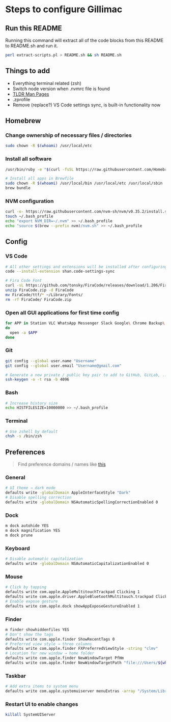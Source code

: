 # Steps to configure Gillimac

## Run this README
Running this command will extract all of the code blocks from this README to README.sh and run it.
```sh
perl extract-scripts.pl > README.sh && sh README.sh
```

## Things to add
- Everything terminal related (zsh)
- Switch node version when .nvmrc file is found
- [TLDR Man Pages](https://tldr.sh/)
- .zprofile
- Remove (replace?) VS Code settings sync, is built-in functionality now

## Homebrew
### Change ownership of necessary files / directories
```bash
sudo chown -R $(whoami) /usr/local/etc
```
### Install all software
```bash
/usr/bin/ruby -e "$(curl -fsSL https://raw.githubusercontent.com/Homebrew/install/master/install)"

# Install all apps in Brewfile
sudo chown -R $(whoami) /usr/local/bin /usr/local/etc /usr/local/sbin
brew bundle
```
### NVM configuration
```bash
curl -o- https://raw.githubusercontent.com/nvm-sh/nvm/v0.35.2/install.sh | bash
touch ~/.bash_profile
echo "export NVM_DIR=~/.nvm" >> ~/.bash_profile
echo "source $(brew --prefix nvm)/nvm.sh" >> ~/.bash_profile
```

## Config
### VS Code
```bash
# All other settings and extensions will be installed after configuring settings sync
code --install-extension shan.code-settings-sync

# Fira Code Font
curl -sL https://github.com/tonsky/FiraCode/releases/download/1.206/FiraCode_1.206.zip > FiraCode.zip
unzip FiraCode.zip -d FiraCode
mv FiraCode/ttf/* ~/Library/Fonts/
rm -rf FiraCode/ FiraCode.zip
```
### Open all GUI applications for first time config
```bash
for APP in Station VLC WhatsApp Messenger Slack Google\ Chrome Backup\ and\ sync\ from\ Google Fluid Backup\ and\ Sync  Clipy iTerm Postman Docker IntelliJ\ IDEA Visual\ Studio\ Code Spectacle Spotify The\ Unarchiver Google\ Chrome
do 
  open -a $APP
done
```
### Git
```bash
git config --global user.name "Username"
git config --global user.email "Username@gmail.com"

# Generate a new private / public key pair to add to GitHub, GitLab, ...
ssh-keygen -o -t rsa -b 4096
```
### Bash
```bash
# Increase history size
echo HISTFILESIZE=10000000 >> ~/.bash_profile
```
### Terminal
```bash
# Use zshell by default
chsh -s /bin/zsh
```

## Preferences
> Find preference domains / names like [this](https://pawelgrzybek.com/change-macos-user-preferences-via-command-line/)

### General
```bash
# UI theme → dark mode
defaults write -globalDomain AppleInterfaceStyle "Dark"
# Disable spelling correction
defaults write -globalDomain NSAutomaticSpellingCorrectionEnabled 0
```
### Dock
```bash
m dock autohide YES
m dock magnification YES
m dock prune
```

### Keyboard
```bash
# Disable automatic capitalization
defaults write -globalDomain NSAutomaticCapitalizationEnabled 0
```

### Mouse
```bash
# Click by tapping
defaults write com.apple.AppleMultitouchTrackpad Clicking 1
defaults write com.apple.driver.AppleBluetoothMultitouch.trackpad Clicking 1
# Enable expose gesture
defaults write com.apple.dock showAppExposeGestureEnabled 1
```
### Finder
```bash
m finder showhiddenfiles YES
# Don't show the tags
defaults write com.apple.finder ShowRecentTags 0
# Preferred view style → three columns
defaults write com.apple.finder FXPreferredViewStyle -string "clmv"
# Location for new window → home folder
defaults write com.apple.finder NewWindowTarget PfHm
defaults write com.apple.finder NewWindowTargetPath "file:///Users/${whoami}/"
```
### Taskbar
```bash
# Add extra items to system menu
defaults write com.apple.systemuiserver menuExtras -array "/System/Library/CoreServices/Menu Extras/Bluetooth.menu" "/System/Library/CoreServices/Menu Extras/Clock.menu" "/System/Library/CoreServices/Menu Extras/Displays.menu" "/System/Library/CoreServices/Menu Extras/Volume.menu"
```
### Restart UI to enable changes
```bash
killall SystemUIServer
```
